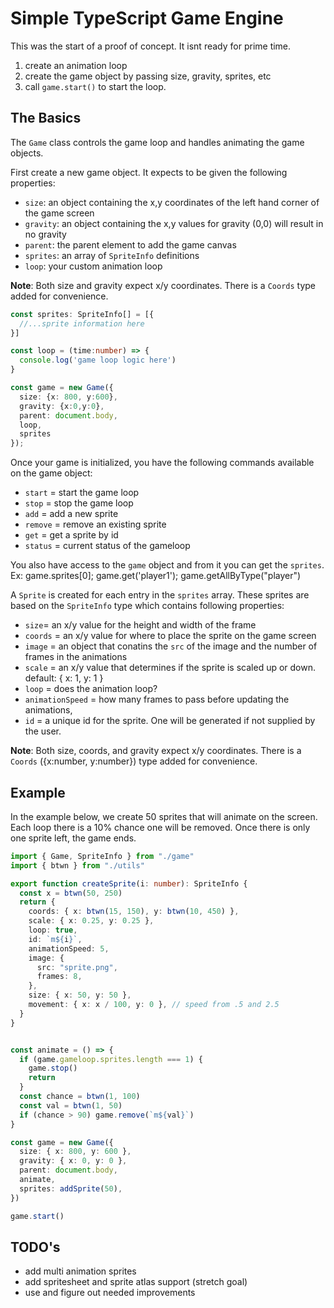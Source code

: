 # Simple TypeScript Game Engine

This was the start of a proof of concept. It isnt ready for prime time.

1. create an animation loop
2. create the game object by passing size, gravity, sprites, etc
3. call `game.start()` to start the loop.

## The Basics

The `Game` class controls the game loop and handles animating the game objects.

First create a new game object.  It expects to be given the following properties:

- `size`: an object containing the x,y coordinates of the left hand corner of the game screen
- `gravity`: an object containing the x,y values for gravity (0,0) will result in no gravity
- `parent`: the parent element to add the game canvas
- `sprites`: an array of `SpriteInfo` definitions
- `loop`: your custom animation loop

**Note**: Both size and gravity expect x/y coordinates.  There is a `Coords` type added for convenience.

```ts
const sprites: SpriteInfo[] = [{
  //...sprite information here
}]

const loop = (time:number) => {
  console.log('game loop logic here')
}

const game = new Game({
  size: {x: 800, y:600},
  gravity: {x:0,y:0},
  parent: document.body,
  loop,
  sprites
});

```

Once your game is initialized, you have the following commands available on the game object:

- `start` = start the game loop
- `stop` = stop the game loop
- `add` = add a new sprite
- `remove` = remove an existing sprite
- `get` = get a sprite by id
- `status` = current status of the gameloop

You also have access to the `game` object and from it you can get the `sprites`.
Ex: game.sprites[0]; game.get('player1'); game.getAllByType("player")

A `Sprite` is created for each entry in the `sprites` array. These sprites are based on the `SpriteInfo` type which contains following properties:

- `size`= an x/y value for the height and width of the frame
- `coords` = an x/y value for where to place the sprite on the game screen
- `image` = an object that conatins the `src` of the image and the number of frames in the animations
- `scale` = an x/y value that determines if the sprite is scaled up or down. default: { x: 1, y: 1 }
- `loop` = does the animation loop?
- `animationSpeed` = how many frames to pass before updating the animations,
- `id` = a unique id for the sprite. One will be generated if not supplied by the user.

**Note**: Both size, coords, and gravity expect x/y coordinates. There is a `Coords` ({x:number, y:number}) type added for convenience.

## Example

In the example below, we create 50 sprites that will animate on the screen.
Each loop there is a 10% chance one will be removed.
Once there is only one sprite left, the game ends.

```ts
import { Game, SpriteInfo } from "./game"
import { btwn } from "./utils"

export function createSprite(i: number): SpriteInfo {
  const x = btwn(50, 250)
  return {
    coords: { x: btwn(15, 150), y: btwn(10, 450) },
    scale: { x: 0.25, y: 0.25 },
    loop: true,
    id: `m${i}`,
    animationSpeed: 5,
    image: {
      src: "sprite.png",
      frames: 8,
    },
    size: { x: 50, y: 50 },
    movement: { x: x / 100, y: 0 }, // speed from .5 and 2.5
  }
}


const animate = () => {
  if (game.gameloop.sprites.length === 1) {
    game.stop()
    return
  }
  const chance = btwn(1, 100)
  const val = btwn(1, 50)
  if (chance > 90) game.remove(`m${val}`)
}

const game = new Game({
  size: { x: 800, y: 600 },
  gravity: { x: 0, y: 0 },
  parent: document.body,
  animate,
  sprites: addSprite(50),
})

game.start()
```

## TODO's

- add multi animation sprites
- add spritesheet and sprite atlas support (stretch goal)
- use and figure out needed improvements
